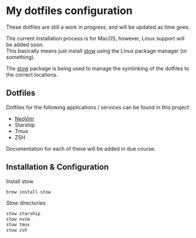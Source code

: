 # My dotfiles configuration

These dotfiles are still a work in progress, and will be updated as time goes.

The current installation process is for MacOS, however, Linux support will be added soon.  
This basically means just install [stow](https://www.gnu.org/software/stow/) using the Linux package manager (or something).

The [stow](https://www.gnu.org/software/stow/) package is being used to manage the symlinking of the dotfiles to the correct locations.

## Dotfiles

Dotfiles for the following applications / services can be found in this project:

- [NeoVim](./nvim/.config/nvim)
- Starship
- Tmux
- ZSH

Documentation for each of these will be added in due course.

## Installation & Configuration

Install stow

```bash
brew install stow
```

_Stow_ directories

```bash
stow starship
stow nvim
stow tmux
stow zsh
```
